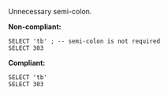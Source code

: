 Unnecessary semi-colon.

**Non-compliant:**

```tsql
SELECT 'tb' ; -- semi-colon is not required️
SELECT 303
```

**Compliant:**

```tsql
SELECT 'tb'
SELECT 303
```
